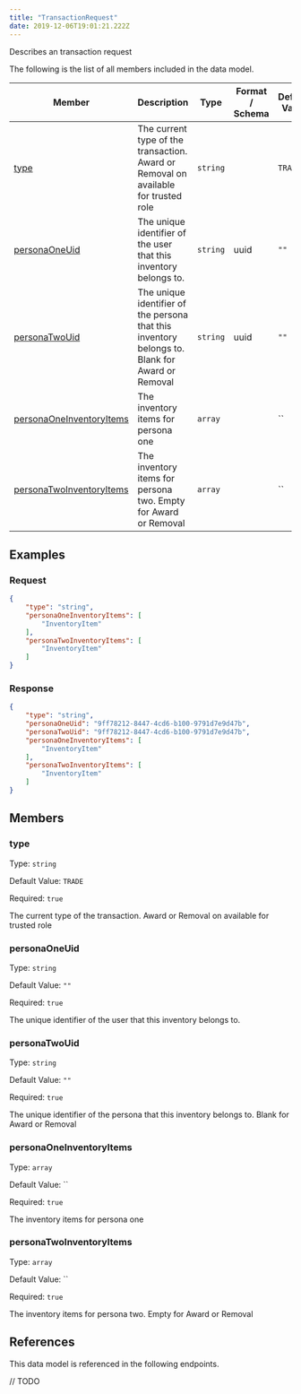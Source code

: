 ```yaml
---
title: "TransactionRequest"
date: 2019-12-06T19:01:21.222Z
---
```


Describes an transaction request

The following is the list of all members included in the data model.

| Member            | Description                         | Type | Format / Schema | Default Value | Identifier | Unique | Required |
| ----------------- | ----------------------------------- | ---- | ------ | ------------- | ---------- | ------ | -------- |
| [type](#type) | The current type of the transaction. Award or Removal on available for trusted role | `string` |  | `TRADE` | false | false | true |
| [personaOneUid](#personaOneUid) | The unique identifier of the user that this inventory belongs to. | `string` | uuid | `""` | false | false | true |
| [personaTwoUid](#personaTwoUid) | The unique identifier of the persona that this inventory belongs to. Blank for Award or Removal | `string` | uuid | `""` | false | false | true |
| [personaOneInventoryItems](#personaOneInventoryItems) | The inventory items for persona one | `array` |  | `` | false | false | true |
| [personaTwoInventoryItems](#personaTwoInventoryItems) | The inventory items for persona two. Empty for Award or Removal | `array` |  | `` | false | false | true |

## Examples
### Request

```json
{
    "type": "string",
    "personaOneInventoryItems": [
        "InventoryItem"
    ],
    "personaTwoInventoryItems": [
        "InventoryItem"
    ]
}
```

### Response

```json
{
    "type": "string",
    "personaOneUid": "9ff78212-8447-4cd6-b100-9791d7e9d47b",
    "personaTwoUid": "9ff78212-8447-4cd6-b100-9791d7e9d47b",
    "personaOneInventoryItems": [
        "InventoryItem"
    ],
    "personaTwoInventoryItems": [
        "InventoryItem"
    ]
}
```


## Members

### type

Type: `string`

Default Value: `TRADE`

Required: `true`

The current type of the transaction. Award or Removal on available for trusted role

### personaOneUid

Type: `string`

Default Value: `""`

Required: `true`

The unique identifier of the user that this inventory belongs to.

### personaTwoUid

Type: `string`

Default Value: `""`

Required: `true`

The unique identifier of the persona that this inventory belongs to. Blank for Award or Removal

### personaOneInventoryItems

Type: `array`

Default Value: ``

Required: `true`

The inventory items for persona one

### personaTwoInventoryItems

Type: `array`

Default Value: ``

Required: `true`

The inventory items for persona two. Empty for Award or Removal

## References

This data model is referenced in the following endpoints.

// TODO
